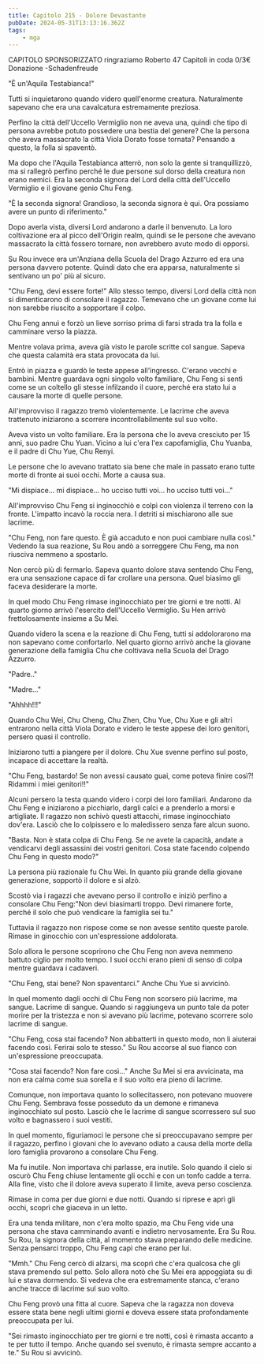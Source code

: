 ```yaml
---
title: Capitolo 215 - Dolore Devastante                
pubDate: 2024-05-31T13:13:16.362Z
tags:
    - mga
---
```

                
CAPITOLO SPONSORIZZATO ringraziamo Roberto
47 Capitoli in coda 0/3€ Donazione
-Schadenfreude


"È un'Aquila Testabianca!"


Tutti si inquietarono quando videro quell'enorme creatura. Naturalmente sapevano che era una cavalcatura estremamente preziosa.


Perfino la città dell'Uccello Vermiglio non ne aveva una, quindi che tipo di persona avrebbe potuto possedere una bestia del genere? Che la persona che aveva massacrato la città Viola Dorato fosse tornata? Pensando a questo, la folla si spaventò.


Ma dopo che l'Aquila Testabianca atterrò, non solo la gente si tranquillizzò, ma si rallegrò perfino perché le due persone sul dorso della creatura non erano nemici. Era la seconda signora del Lord della città dell'Uccello Vermiglio e il giovane genio Chu Feng.


"È la seconda signora! Grandioso, la seconda signora è qui. Ora possiamo avere un punto di riferimento."


Dopo averla vista, diversi Lord andarono a darle il benvenuto. La loro coltivazione era al picco dell'Origin realm, quindi se le persone che avevano massacrato la città fossero tornare, non avrebbero avuto modo di opporsi.


Su Rou invece era un'Anziana della Scuola del Drago Azzurro ed era una persona davvero potente. Quindi dato che era apparsa, naturalmente si sentivano un po' più al sicuro.


"Chu Feng, devi essere forte!" Allo stesso tempo, diversi Lord della città non si dimenticarono di consolare il ragazzo. Temevano che un giovane come lui non sarebbe riuscito a sopportare il colpo.


Chu Feng annuì e forzò un lieve sorriso prima di farsi strada tra la folla e camminare verso la piazza.


Mentre volava prima, aveva già visto le parole scritte col sangue. Sapeva che questa calamità era stata provocata da lui.


Entrò in piazza e guardò le teste appese all'ingresso. C'erano vecchi e bambini. Mentre guardava ogni singolo volto familiare, Chu Feng si sentì come se un coltello gli stesse infilzando il cuore, perché era stato lui a causare la morte di quelle persone.


All'improvviso il ragazzo tremò violentemente. Le lacrime che aveva trattenuto iniziarono a scorrere incontrollabilmente sul suo volto.


Aveva visto un volto familiare. Era la persona che lo aveva cresciuto per 15 anni, suo padre Chu Yuan. Vicino a lui c'era l'ex capofamiglia, Chu Yuanba, e il padre di Chu Yue, Chu Renyi.


Le persone che lo avevano trattato sia bene che male in passato erano tutte morte di fronte ai suoi occhi. Morte a causa sua.


"Mi dispiace... mi dispiace... ho ucciso tutti voi... ho ucciso tutti voi..."


All'improvviso Chu Feng si inginocchiò e colpì con violenza il terreno con la fronte. L'impatto incavò la roccia nera. I detriti si mischiarono alle sue lacrime.


"Chu Feng, non fare questo. È già accaduto e non puoi cambiare nulla così." Vedendo la sua reazione, Su Rou andò a sorreggere Chu Feng, ma non riusciva nemmeno a spostarlo.


Non cercò più di fermarlo. Sapeva quanto dolore stava sentendo Chu Feng, era una sensazione capace di far crollare una persona. Quel biasimo gli faceva desiderare la morte.


In quel modo Chu Feng rimase inginocchiato per tre giorni e tre notti. Al quarto giorno arrivò l'esercito dell'Uccello Vermiglio. Su Hen arrivò frettolosamente insieme a Su Mei.


Quando videro la scena e la reazione di Chu Feng, tutti si addolorarono ma non sapevano come confortarlo. Nel quarto giorno arrivò anche la giovane generazione della famiglia Chu che coltivava nella Scuola del Drago Azzurro.


"Padre.."


"Madre..."


"Ahhhh!!!"


Quando Chu Wei, Chu Cheng, Chu Zhen, Chu Yue, Chu Xue e gli altri entrarono nella città Viola Dorato e videro le teste appese dei loro genitori, persero quasi il controllo.


Iniziarono tutti a piangere per il dolore. Chu Xue svenne perfino sul posto, incapace di accettare la realtà.


"Chu Feng, bastardo! Se non avessi causato guai, come poteva finire così?! Ridammi i miei genitori!!"


Alcuni persero la testa quando videro i corpi dei loro familiari. Andarono da Chu Feng e iniziarono a picchiarlo, dargli calci e a prenderlo a morsi e artigliate. Il ragazzo non schivò questi attacchi, rimase inginocchiato dov'era. Lasciò che lo colpissero e lo maledissero senza fare alcun suono.


"Basta. Non è stata colpa di Chu Feng. Se ne avete la capacità, andate a vendicarvi degli assassini dei vostri genitori. Cosa state facendo colpendo Chu Feng in questo modo?"


La persona più razionale fu Chu Wei. In quanto più grande della giovane generazione, sopportò il dolore e si alzò.


Scostò via i ragazzi che avevano perso il controllo e iniziò perfino a consolare Chu Feng:"Non devi biasimarti troppo. Devi rimanere forte, perché il solo che può vendicare la famiglia sei tu."


Tuttavia il ragazzo non rispose come se non avesse sentito queste parole. Rimase in ginocchio con un'espressione addolorata.


Solo allora le persone scoprirono che Chu Feng non aveva nemmeno battuto ciglio per molto tempo. I suoi occhi erano pieni di senso di colpa mentre guardava i cadaveri.


"Chu Feng, stai bene? Non spaventarci." Anche Chu Yue si avvicinò.


In quel momento dagli occhi di Chu Feng non scorsero più lacrime, ma sangue. Lacrime di sangue. Quando si raggiungeva un punto tale da poter morire per la tristezza e non si avevano più lacrime, potevano scorrere solo lacrime di sangue.


"Chu Feng, cosa stai facendo? Non abbatterti in questo modo, non li aiuterai facendo così. Ferirai solo te stesso." Su Rou accorse al suo fianco con un'espressione preoccupata.


"Cosa stai facendo? Non fare così..." Anche Su Mei si era avvicinata, ma non era calma come sua sorella e il suo volto era pieno di lacrime.


Comunque, non importava quanto lo sollecitassero, non potevano muovere Chu Feng. Sembrava fosse posseduto da un demone e rimaneva inginocchiato sul posto. Lasciò che le lacrime di sangue scorressero sul suo volto e bagnassero i suoi vestiti.


In quel momento, figuriamoci le persone che si preoccupavano sempre per il ragazzo, perfino i giovani che lo avevano odiato a causa della morte della loro famiglia provarono a consolare Chu Feng.


Ma fu inutile. Non importava chi parlasse, era inutile. Solo quando il cielo si oscurò Chu Feng chiuse lentamente gli occhi e con un tonfo cadde a terra. Alla fine, visto che il dolore aveva superato il limite, aveva perso coscienza.


Rimase in coma per due giorni e due notti. Quando si riprese e aprì gli occhi, scoprì che giaceva in un letto.


Era una tenda militare, non c'era molto spazio, ma Chu Feng vide una persona che stava camminando avanti e indietro nervosamente. Era Su Rou. Su Rou, la signora della città, al momento stava preparando delle medicine. Senza pensarci troppo, Chu Feng capì che erano per lui.


"Mmh." Chu Feng cercò di alzarsi, ma scoprì che c'era qualcosa che gli stava premendo sul petto. Solo allora notò che Su Mei era appoggiata su di lui e stava dormendo. Si vedeva che era estremamente stanca, c'erano anche tracce di lacrime sul suo volto.


Chu Feng provò una fitta al cuore. Sapeva che la ragazza non doveva essere stata bene negli ultimi giorni e doveva essere stata profondamente preoccupata per lui.


"Sei rimasto inginocchiato per tre giorni e tre notti, così è rimasta accanto a te per tutto il tempo. Anche quando sei svenuto, è rimasta sempre accanto a te." Su Rou si avvicinò.                                
                                        

